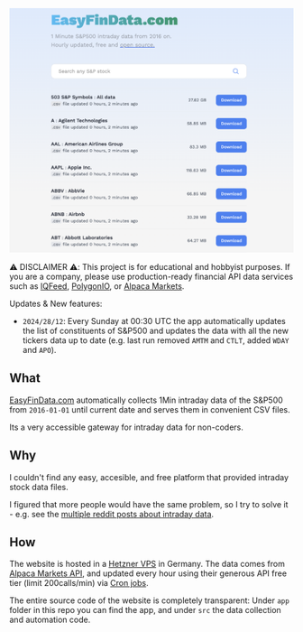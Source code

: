 ![EasyFinData.com](images/cover.png)

⚠️ DISCLAIMER ⚠️: This project is for educational and hobbyist purposes. If you are a company, please use production-ready financial API data services such as [IQFeed](https://www.iqfeed.net/), [PolygonIO](https://polygon.io/), or [Alpaca Markets](https://alpaca.markets/).

Updates & New features:

- `2024/28/12`: Every Sunday at 00:30 UTC the app automatically updates the list of constituents of S&P500 and updates the data with all the new tickers data up to date (e.g. last run removed `AMTM` and `CTLT`, added `WDAY` and `APO`).

## What

[EasyFinData.com](https://EasyFinData.com) automatically collects 1Min intraday data of the S&P500 from `2016-01-01` until current date and serves them in convenient CSV files.

Its a very accessible gateway for intraday data for non-coders.

## Why

I couldn't find any easy, accesible, and free platform that provided intraday stock data files.

I figured that more people would have the same problem, so I try to solve it - e.g. see the [multiple reddit posts about intraday data](https://www.google.com/search?q=intraday+data+free+site%3Awww.reddit.com).

## How

The website is hosted in a [Hetzner VPS](https://www.hetzner.com/cloud/) in Germany. The data comes from [Alpaca Markets API](https://alpaca.markets/), and updated every hour
using their generous API free tier (limit 200calls/min) via [Cron jobs](https://en.wikipedia.org/wiki/Cron).

The entire source code of the website is completely transparent: Under `app` folder in this repo you can find the app, and under `src` the data collection and automation code.
